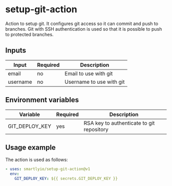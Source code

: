 
# setup-git-action

Action to setup git. It configures git access so it can commit and push to branches. Git with SSH authentication is used so that it is possible to push to protected branches.

## Inputs

| Input    | Required  | Description              |
|----------|-----------|--------------------------|
| email    | no        | Email to use with git    |
| username | no        | Username to use with git |

## Environment variables

| Variable          | Required  | Description
|-------------------|-----------|-------------------------------------------------------------|
| GIT_DEPLOY_KEY    | yes       | RSA key to authenticate to git repository                   |

## Usage example

The action is used as follows:

```yaml
- uses: smartlyio/setup-git-action@v1
  env:
    GIT_DEPLOY_KEY: ${{ secrets.GIT_DEPLOY_KEY }}
```
